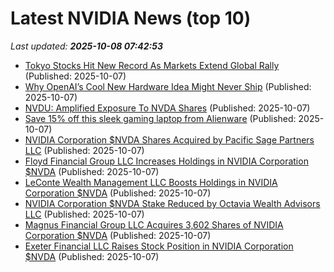 # Latest NVIDIA News (top 10)
_Last updated: **2025-10-08 07:42:53**_

- [Tokyo Stocks Hit New Record As Markets Extend Global Rally](https://www.ibtimes.com.au/tokyo-stocks-hit-new-record-markets-extend-global-rally-1860743) (Published: 2025-10-07)
- [Why OpenAI’s Cool New Hardware Idea Might Never Ship](https://40fakes.com/why-openais-cool-new-hardware-idea-might-never-ship/) (Published: 2025-10-07)
- [NVDU: Amplified Exposure To NVDA Shares](https://biztoc.com/x/57f266c2a7279345) (Published: 2025-10-07)
- [Save 15% off this sleek gaming laptop from Alienware](https://www.zdnet.com/article/save-15-off-this-sleek-gaming-laptop-from-alienware/) (Published: 2025-10-07)
- [NVIDIA Corporation $NVDA Shares Acquired by Pacific Sage Partners LLC](https://www.etfdailynews.com/2025/10/07/nvidia-corporation-nvda-shares-acquired-by-pacific-sage-partners-llc/) (Published: 2025-10-07)
- [Floyd Financial Group LLC Increases Holdings in NVIDIA Corporation $NVDA](https://www.etfdailynews.com/2025/10/07/floyd-financial-group-llc-increases-holdings-in-nvidia-corporation-nvda/) (Published: 2025-10-07)
- [LeConte Wealth Management LLC Boosts Holdings in NVIDIA Corporation $NVDA](https://www.etfdailynews.com/2025/10/07/leconte-wealth-management-llc-boosts-holdings-in-nvidia-corporation-nvda/) (Published: 2025-10-07)
- [NVIDIA Corporation $NVDA Stake Reduced by Octavia Wealth Advisors LLC](https://www.etfdailynews.com/2025/10/07/nvidia-corporation-nvda-stake-reduced-by-octavia-wealth-advisors-llc/) (Published: 2025-10-07)
- [Magnus Financial Group LLC Acquires 3,602 Shares of NVIDIA Corporation $NVDA](https://www.etfdailynews.com/2025/10/07/magnus-financial-group-llc-acquires-3602-shares-of-nvidia-corporation-nvda/) (Published: 2025-10-07)
- [Exeter Financial LLC Raises Stock Position in NVIDIA Corporation $NVDA](https://www.etfdailynews.com/2025/10/07/exeter-financial-llc-raises-stock-position-in-nvidia-corporation-nvda/) (Published: 2025-10-07)
